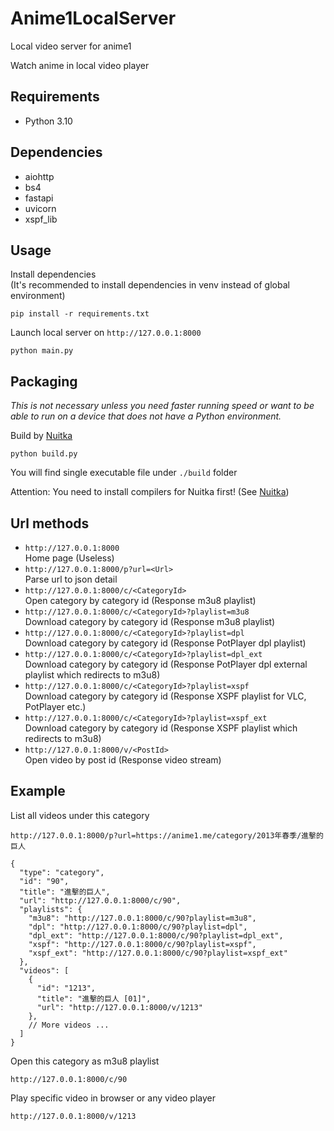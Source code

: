# Anime1LocalServer

Local video server for anime1

Watch anime in local video player

## Requirements

- Python 3.10

## Dependencies

- aiohttp
- bs4
- fastapi
- uvicorn
- xspf_lib

## Usage

Install dependencies  
(It's recommended to install dependencies in venv instead of global environment)

```shell
pip install -r requirements.txt
```

Launch local server on `http://127.0.0.1:8000`

```shell
python main.py
```

## Packaging

*This is not necessary unless you need faster running speed or want to be able to run on a device that does not have a Python environment.*

Build by [Nuitka](https://github.com/Nuitka/Nuitka)

```shell
python build.py
```

You will find single executable file under `./build` folder

Attention: You need to install compilers for Nuitka first! (See [Nuitka](https://github.com/Nuitka/Nuitka))

## Url methods

- `http://127.0.0.1:8000`  
  Home page (Useless)
- `http://127.0.0.1:8000/p?url=<Url>`  
  Parse url to json detail
- `http://127.0.0.1:8000/c/<CategoryId>`  
  Open category by category id (Response m3u8 playlist)
- `http://127.0.0.1:8000/c/<CategoryId>?playlist=m3u8`  
  Download category by category id (Response m3u8 playlist)
- `http://127.0.0.1:8000/c/<CategoryId>?playlist=dpl`  
  Download category by category id (Response PotPlayer dpl playlist)
- `http://127.0.0.1:8000/c/<CategoryId>?playlist=dpl_ext`  
  Download category by category id (Response PotPlayer dpl external playlist which redirects to m3u8)
- `http://127.0.0.1:8000/c/<CategoryId>?playlist=xspf`  
  Download category by category id (Response XSPF playlist for VLC, PotPlayer etc.)
- `http://127.0.0.1:8000/c/<CategoryId>?playlist=xspf_ext`  
  Download category by category id (Response XSPF playlist which redirects to m3u8)
- `http://127.0.0.1:8000/v/<PostId>`  
  Open video by post id (Response video stream)

## Example

List all videos under this category

```text
http://127.0.0.1:8000/p?url=https://anime1.me/category/2013年春季/進擊的巨人
```

```json5
{
  "type": "category",
  "id": "90",
  "title": "進擊的巨人",
  "url": "http://127.0.0.1:8000/c/90",
  "playlists": {
    "m3u8": "http://127.0.0.1:8000/c/90?playlist=m3u8",
    "dpl": "http://127.0.0.1:8000/c/90?playlist=dpl",
    "dpl_ext": "http://127.0.0.1:8000/c/90?playlist=dpl_ext",
    "xspf": "http://127.0.0.1:8000/c/90?playlist=xspf",
    "xspf_ext": "http://127.0.0.1:8000/c/90?playlist=xspf_ext"
  },
  "videos": [
    {
      "id": "1213",
      "title": "進擊的巨人 [01]",
      "url": "http://127.0.0.1:8000/v/1213"
    },
    // More videos ...
  ]
}
```

Open this category as m3u8 playlist

```text
http://127.0.0.1:8000/c/90
```

Play specific video in browser or any video player

```text
http://127.0.0.1:8000/v/1213
```
